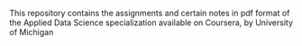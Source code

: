 This repository contains the assignments and certain notes in pdf format of the Applied Data Science specialization available on Coursera, by University of Michigan 
